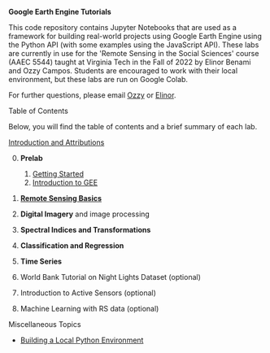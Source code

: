 **Google Earth Engine Tutorials**

This code repository contains Jupyter Notebooks that are used as a framework for building real-world projects using Google Earth Engine using the Python API (with some examples using the JavaScript API). These labs are currently in use for the 'Remote Sensing in the Social Sciences' course (AAEC 5544) taught at Virginia Tech in the Fall of 2022 by Elinor Benami and Ozzy Campos. Students are encouraged to work with their local environment, but these labs are run on Google Colab.

For further questions, please email [Ozzy](aocampos@vt.edu) or [Elinor](elinor@vt.edu). 

Table of Contents

Below, you will find the table of contents and a brief summary of each lab.

[Introduction and Attributions](https://colab.research.google.com/github/benamie/gee_labs/blob/main/00-Intro.ipynb)

0. **Prelab** 
   1. [Getting Started](https://colab.research.google.com/github/benamie/gee_labs/blob/main/00-GettingStarted.ipynb)
   2. [Introduction to GEE](https://colab.research.google.com/github/benamie/gee_labs/blob/main/00-IntrotoGEE.ipynb)

1. **[Remote Sensing Basics](https://colab.research.google.com/github/benamie/gee_labs/blob/main/01-RSBasics.ipynb)**
2. **Digital Imagery** and image processing
3. **Spectral Indices and Transformations**
4. **Classification and Regression**
5. **Time Series**
6. World Bank Tutorial on Night Lights Dataset (optional)
7. Introduction to Active Sensors (optional)
8. Machine Learning with RS data (optional)

Miscellaneous Topics 

* [Building a Local Python Environment](https://colab.research.google.com/github/benamie/gee_labs/blob/main/Z_LocalEnvironment.ipynb)

